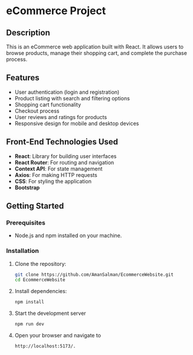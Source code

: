 # eCommerce Project

## Description
This is an eCommerce web application built with React. It allows users to browse products, manage their shopping cart, and complete the purchase process.

## Features
- User authentication (login and registration)
- Product listing with search and filtering options
- Shopping cart functionality
- Checkout process
- User reviews and ratings for products
- Responsive design for mobile and desktop devices

## Front-End Technologies Used
- **React**: Library for building user interfaces
- **React Router**: For routing and navigation
- **Context API**: For state management
- **Axios**: For making HTTP requests
- **CSS**: For styling the application
- **Bootstrap**

## Getting Started

### Prerequisites
- Node.js and npm installed on your machine.

### Installation
1. Clone the repository:
   ```bash
   git clone https://github.com/AmanSalman/EcommerceWebsite.git
   cd EcommerceWebsite

2. Install dependencies:
   ```bash
   npm install
3. Start the development server
   ```bash
   npm run dev
4. Open your browser and navigate to
   ```bash
   http://localhost:5173/.

